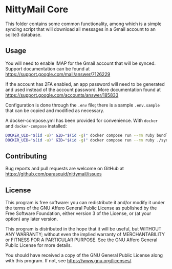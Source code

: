 # NittyMail Core

This folder contains some common functionality, among which is a simple syncing script that will download all messages in a Gmail account to an sqlite3 database.

## Usage

You will need to enable IMAP for the Gmail account that will be synced. Support documentation can be found at <https://support.google.com/mail/answer/7126229>

If the account has 2FA enabled, an app password will need to be generated and used instead of the account password. More documentation found at <https://support.google.com/accounts/answer/185833>

Configuration is done through the `.env` file; there is a sample `.env.sample` that can be copied and modified as necessary.

A docker-compose.yml has been provided for convenience. With `docker ` and `docker-compose` installed:

``` bash
DOCKER_UID="$(id -u)" GID="$(id -g)" docker compose run --rm ruby bundle
DOCKER_UID="$(id -u)" GID="$(id -g)" docker compose run --rm ruby ./sync.rb
```

## Contributing

Bug reports and pull requests are welcome on GitHub at <https://github.com/parasquid/nittymail/issues>

## License

This program is free software: you can redistribute it and/or modify
it under the terms of the GNU Affero General Public License as published by
the Free Software Foundation, either version 3 of the License, or
(at your option) any later version.

This program is distributed in the hope that it will be useful,
but WITHOUT ANY WARRANTY; without even the implied warranty of
MERCHANTABILITY or FITNESS FOR A PARTICULAR PURPOSE.  See the
GNU Affero General Public License for more details.

You should have received a copy of the GNU General Public License
along with this program.  If not, see <https://www.gnu.org/licenses/>.
